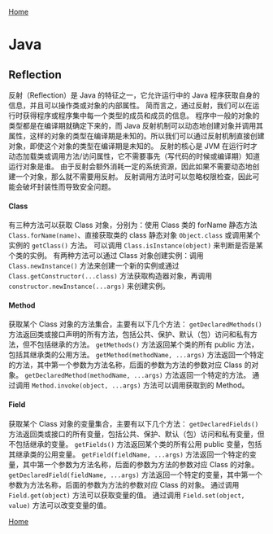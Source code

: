 [Home](../../README.md)

# Java

## Reflection

反射（Reflection）是 Java 的特征之一，它允许运行中的 Java 程序获取自身的信息，并且可以操作类或对象的内部属性。
简而言之，通过反射，我们可以在运行时获得程序或程序集中每一个类型的成员和成员的信息。
程序中一般的对象的类型都是在编译期就确定下来的，而 Java 反射机制可以动态地创建对象并调用其属性，这样的对象的类型在编译期是未知的。所以我们可以通过反射机制直接创建对象，即使这个对象的类型在编译期是未知的。
反射的核心是 JVM 在运行时才动态加载类或调用方法/访问属性，它不需要事先（写代码的时候或编译期）知道运行对象是谁。
由于反射会额外消耗一定的系统资源，因此如果不需要动态地创建一个对象，那么就不需要用反射。
反射调用方法时可以忽略权限检查，因此可能会破坏封装性而导致安全问题。

#### Class
有三种方法可以获取 Class 对象，分别为：使用 Class 类的 forName 静态方法 `Class.forName(name)`、直接获取类的 class 静态对象 `Object.class` 或调用某个实例的 `getClass()` 方法。
可以调用 `Class.isInstance(object)` 来判断是否是某个类的实例。
有两种方法可以通过 Class 对象创建实例：调用 `Class.newInstance()` 方法来创建一个新的实例或通过 `Class.getConstructor(...class)` 方法获取构造器对象，再调用 `constructor.newInstance(...args)` 来创建实例。

#### Method
获取某个 Class 对象的方法集合，主要有以下几个方法：
`getDeclaredMethods()` 方法返回类或接口声明的所有方法，包括公共、保护、默认（包）访问和私有方法，但不包括继承的方法。
`getMethods()` 方法返回某个类的所有 public 方法，包括其继承类的公用方法。
`getMethod(methodName, ...args)` 方法返回一个特定的方法，其中第一个参数为方法名称，后面的参数为方法的参数对应 Class 的对象。
`getDeclaredMethod(methodName, ...args)` 方法返回一个特定的方法。
通过调用 `Method.invoke(object, ...args)` 方法可以调用获取到的 Method。

#### Field
获取某个 Class 对象的变量集合，主要有以下几个方法：
`getDeclaredFields()` 方法返回类或接口的所有变量，包括公共、保护、默认（包）访问和私有变量，但不包括继承的变量。
`getFields()` 方法返回某个类的所有公用 public 变量，包括其继承类的公用变量。
`getField(fieldName, ...args)` 方法返回一个特定的变量，其中第一个参数为方法名称，后面的参数为方法的参数对应 Class 的对象。
`getDeclaredField(fieldName, ...args)` 方法返回一个特定的变量，其中第一个参数为方法名称，后面的参数为方法的参数对应 Class 的对象。
通过调用 `Field.get(object)` 方法可以获取变量的值。
通过调用 `Field.set(object, value)` 方法可以改变变量的值。

[Home](../../README.md)